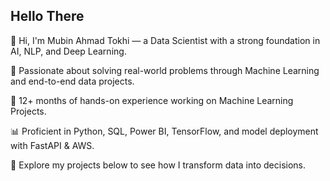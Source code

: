 ## Hello There

👋 Hi, I'm Mubin Ahmad Tokhi — a Data Scientist with a strong foundation in AI, NLP, and Deep Learning.

🔬 Passionate about solving real-world problems through Machine Learning and end-to-end data projects.

🚀 12+ months of hands-on experience working on Machine Learning Projects.

📊 Proficient in Python, SQL, Power BI, TensorFlow, and model deployment with FastAPI & AWS.

📁 Explore my projects below to see how I transform data into decisions.


